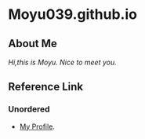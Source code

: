 # Moyu039.github.io


## About Me
_Hi,this is Moyu. Nice to meet you._

## Reference Link
### Unordered
* [My Profile](https://moyu039.github.io/test108.html/).
